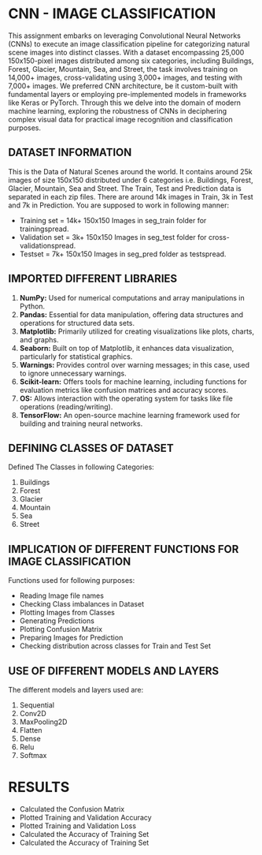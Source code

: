 # CNN - IMAGE CLASSIFICATION
This assignment embarks on leveraging Convolutional Neural Networks (CNNs) to execute an image classification pipeline for categorizing natural scene images into distinct classes. With a dataset encompassing 25,000 150x150-pixel images distributed among six categories, including Buildings, Forest, Glacier, Mountain, Sea, and Street, the task involves training on 14,000+ images, cross-validating using 3,000+ images, and testing with 7,000+ images. We preferred CNN architecture, be it custom-built with fundamental layers or employing pre-implemented models in frameworks like Keras or PyTorch. Through this we delve into the domain of modern machine learning, exploring the robustness of CNNs in deciphering complex visual data for practical image recognition and classification purposes.

## DATASET INFORMATION
This is the Data of Natural Scenes around the world. It contains around 25k images of size 150x150 distributed under 6 categories i.e. Buildings, Forest, Glacier, Mountain, Sea and Street. The Train, Test and Prediction data is separated in each zip files. There are around 14k images in Train, 3k in Test and 7k in Prediction. You are supposed to work in following manner:
- Training set = 14k+ 150x150 Images in seg_train folder for trainingspread.
- Validation set = 3k+ 150x150 Images in seg_test folder for cross-validationspread.
- Testset = 7k+ 150x150 Images in seg_pred folder as testspread.

## IMPORTED DIFFERENT LIBRARIES
1. **NumPy:** Used for numerical computations and array manipulations in Python.
2. **Pandas:** Essential for data manipulation, offering data structures and operations for structured data sets.
3. **Matplotlib:** Primarily utilized for creating visualizations like plots, charts, and graphs.
4. **Seaborn:** Built on top of Matplotlib, it enhances data visualization, particularly for statistical graphics.
5. **Warnings:** Provides control over warning messages; in this case, used to ignore unnecessary warnings.
6. **Scikit-learn:** Offers tools for machine learning, including functions for evaluation metrics like confusion matrices and accuracy scores.
7. **OS:** Allows interaction with the operating system for tasks like file operations (reading/writing).
8. **TensorFlow:** An open-source machine learning framework used for building and training neural networks.

## DEFINING CLASSES OF DATASET
Defined The Classes in following Categories:
1. Buildings
2. Forest
3. Glacier
4. Mountain
5. Sea
6. Street

## IMPLICATION OF DIFFERENT FUNCTIONS FOR IMAGE CLASSIFICATION
Functions used for following purposes:

- Reading Image file names
- Checking Class imbalances in Dataset
- Plotting Images from Classes
- Generating Predictions
- Plotting Confusion Matrix
- Preparing Images for Prediction
- Checking distribution across classes for Train and Test Set

## USE OF DIFFERENT MODELS AND LAYERS
The different models and layers used are:
1. Sequential
2. Conv2D
3. MaxPooling2D
4. Flatten
5. Dense
6. Relu
7. Softmax
 
# RESULTS
- Calculated the Confusion Matrix
- Plotted Training and Validation Accuracy
- Plotted Training and Validation Loss
- Calculated the Accuracy of Training Set
- Calculated the Accuracy of Training Set
  
